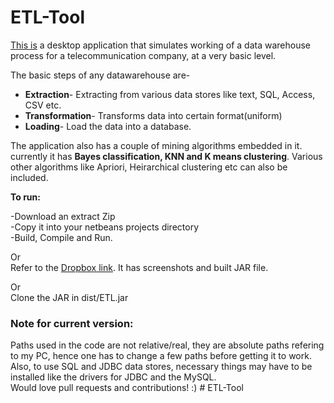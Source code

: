 # ETL-Tool

<a href="https://www.dropbox.com/sh/iiwg73q27ia5c4h/AACGd4zQgXkJAMrUYp996IH1a?dl=0"> This is</a> a desktop application that simulates working of a data warehouse process for a telecommunication company, at a very basic level.

The basic steps of any datawarehouse are-
<ul>
<li> <b>Extraction</b>- Extracting from various data stores like text, SQL, Access, CSV etc.
<li> <b>Transformation</b>- Transforms data into certain format(uniform)
<li> <b>Loading</b>- Load the data into a database.
</ul>

The application also has a couple of mining algorithms embedded in it. currently it has <b>Bayes classification, KNN and K means clustering</b>. Various other algorithms like Apriori, Heirarchical clustering etc can also be included.

<b>To run:<br></b>

-Download an extract Zip<br>
-Copy it into your netbeans projects directory<br>
-Build, Compile and Run.

Or<br>
Refer to the <a href="https://www.dropbox.com/sh/iiwg73q27ia5c4h/AACGd4zQgXkJAMrUYp996IH1a?dl=0">Dropbox link</a>. It has screenshots and built JAR file.

Or<br>
Clone the JAR in dist/ETL.jar

<h3>Note for current version:</h3>
Paths used in the code are not relative/real, they are absolute paths refering to my PC, hence one has to change a few paths before getting it to work.<br> Also, to use SQL and JDBC data stores, necessary things may have to be installed like the drivers for JDBC and the MySQL.<br>
Would love pull requests and contributions! :)
# ETL-Tool
